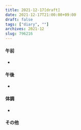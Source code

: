 ```yaml
---
title: 2021-12-17[draft]
date: 2021-12-17T21:00:00+09:00
draft: false
tags: ["diary", ""]
archives: 2021-12
slug: 796216
---
```

#### 午前
- 
#### 午後
- 
#### 体調
- 
#### その他